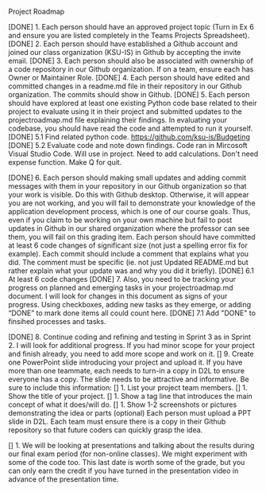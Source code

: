 Project Roadmap

[DONE] 1. Each person should have an approved project topic (Turn in Ex 6 and ensure you are listed completely in the Teams Projects Spreadsheet).
[DONE] 2. Each person should have established a Github account and joined our class organization (KSU-IS) in Github by accepting the invite email.
[DONE] 3. Each person should also be associated with ownership of a code repository in our Github organization. If on a team, ensure each has Owner or Maintainer Role.
[DONE] 4. Each person should have edited and committed changes in a readme.md file in their repository in our Github organization. The commits should show in Github.
[DONE] 5. Each person should have explored at least one existing Python code base related to their project to evaluate using it in their project and submitted updates to the projectroadmap.md file explaining their findings. In evaluating your codebase, you should have read the code and attempted to run it yourself.
  [DONE] 5.1 Find related python code.
    https://github.com/ksu-is/Budgeting
  [DONE] 5.2 Evaluate code and note down findings.
    Code ran in Mircosoft Visual Studio Code.
    Will use in project.
    Need to add calculations.
    Don't need expense function.
    Make Q for quit.
  
[DONE] 6. Each person should making small updates and adding commit messages with them in your repository in our Github organization so that your work is visible. Do this with Github desktop. Otherwise, it will appear you are not working, and you will fail to demonstrate your knowledge of the application development process, which is one of our course goals. Thus, even if you claim to be working on your own machine but fail to post updates in Github in our shared organization where the professor can see them, you will fail on this grading item. Each person should have committed at least 6 code changes of significant size (not just a spelling error fix for example). Each commit should include a comment that explains what you did. The comment must be specific (ie. not just Updated README.md but rather explain what your update was and why you did it briefly).
  [DONE] 6.1 At least 6 code changes 
[DONE] 7. Also, you need to be tracking your progress on planned and emerging tasks in your projectroadmap.md document. I will look for changes in this document as signs of your progress. Using checkboxes, adding new tasks as they emerge, or adding “DONE” to mark done items all could count here.
    [DONE] 7.1 Add "DONE" to finsihed processes and tasks.
    
[DONE] 8. Continue coding and refining and testing in Sprint 3 as in Sprint 2. I will look for additional progress. If you had minor scope for your project and finish already, you need to add more scope and work on it. 
[] 9. Create one PowerPoint slide introducing your project and upload it. If you have more than one teammate, each needs to turn-in a copy in D2L to ensure everyone has a copy. The slide needs to be attractive and informative. Be sure to include this information:
  [] 1. List your project team members.
  [] 1. Show the title of your project.
  [] 1. Show a tag line that introduces the main concept of what it does/will do.
  [] 1. Show 1-2 screenshots or pictures demonstrating the idea or parts (optional) Each person must upload a PPT slide in D2L. Each team must ensure there is a copy in their Github repository so that future coders can quickly grasp the idea.

[] 1. We will be looking at presentations and talking about the results during our final exam period (for non-online classes). We might experiment with some of the code too. This last date is worth some of the grade, but you can only earn the credit if you have turned in the presentation video in advance of the presentation time.
